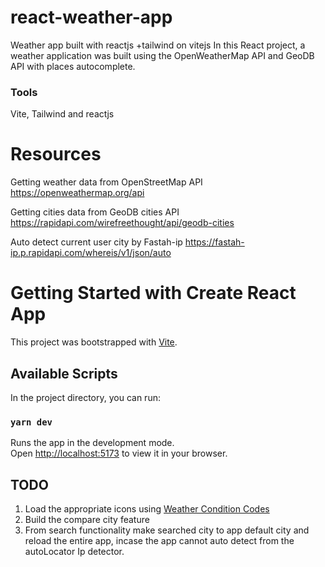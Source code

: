 # react-weather-app

Weather app built with reactjs
+tailwind
on vitejs
In this React project, a weather application was built using the OpenWeatherMap API and GeoDB API with places autocomplete.

### Tools

Vite, Tailwind and reactjs

# Resources

Getting weather data from OpenStreetMap API
https://openweathermap.org/api

Getting cities data from GeoDB cities API
https://rapidapi.com/wirefreethought/api/geodb-cities

Auto detect current user city by Fastah-ip
https://fastah-ip.p.rapidapi.com/whereis/v1/json/auto

# Getting Started with Create React App

This project was bootstrapped with [Vite](https://vitejs.dev/guide/).

## Available Scripts

In the project directory, you can run:

### `yarn dev`

Runs the app in the development mode.\
Open [http://localhost:5173](http://localhost:5173) to view it in your browser.

## TODO

1. Load the appropriate icons using [Weather Condition Codes](https://openweathermap.org/weather-conditions#Weather-Condition-Codes-2)
2. Build the compare city feature
3. From search functionality make searched city to app default city and reload the entire app, incase the app cannot auto detect from the autoLocator Ip detector.
